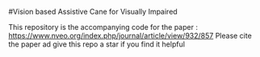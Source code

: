 #Vision based Assistive Cane for Visually Impaired

This repository is the accompanying code for the paper : https://www.nveo.org/index.php/journal/article/view/932/857
Please cite the paper ad give this repo a star if you find it helpful
